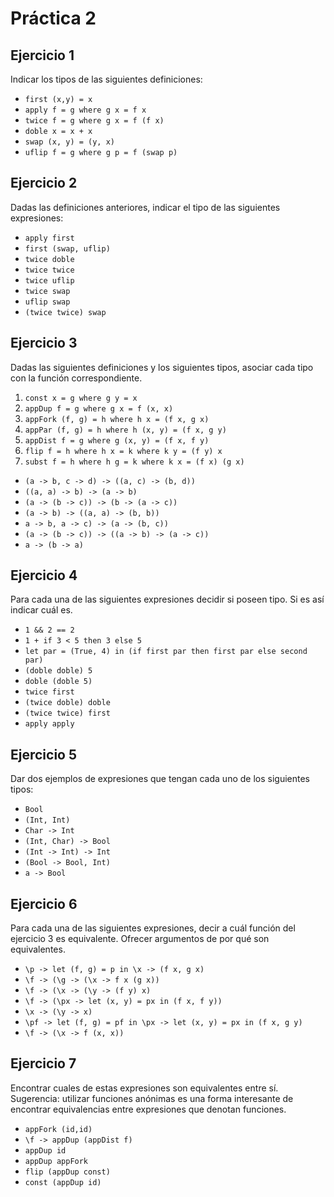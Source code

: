 # Práctica 2

## Ejercicio 1
Indicar los tipos de las siguientes definiciones:

- `first (x,y) = x`
- `apply f = g where g x = f x`
- `twice f = g where g x = f (f x)`
- `doble x = x + x`
- `swap (x, y) = (y, x)`
- `uflip f = g where g p = f (swap p)`

## Ejercicio 2
Dadas las definiciones anteriores, indicar el tipo de las siguientes expresiones:
- `apply first`
- `first (swap, uflip)`
- `twice doble`
- `twice twice`
- `twice uflip`
- `twice swap`
- `uflip swap`
- `(twice twice) swap`

## Ejercicio 3
Dadas las siguientes definiciones y los siguientes tipos, asociar cada tipo con la función correspondiente.
1. `const x = g where g y = x`
2. `appDup f = g where g x = f (x, x)`
3. `appFork (f, g) = h where h x = (f x, g x)`
4. `appPar (f, g) = h where h (x, y) = (f x, g y)`
5. `appDist f = g where g (x, y) = (f x, f y)`
6. `flip f = h where h x = k where k y = (f y) x`
7. `subst f = h where h g = k where k x = (f x) (g x)`


- `(a -> b, c -> d) -> ((a, c) -> (b, d))`
- `((a, a) -> b) -> (a -> b)`
- `(a -> (b -> c)) -> (b -> (a -> c))`
- `(a -> b) -> ((a, a) -> (b, b))`
- `a -> b, a -> c) -> (a -> (b, c))`
- `(a -> (b -> c)) -> ((a -> b) -> (a -> c))`
- `a -> (b -> a)`

## Ejercicio 4
Para cada una de las siguientes expresiones decidir si poseen tipo. Si es así indicar cuál es.

- `1 && 2 == 2`
- `1 + if 3 < 5 then 3 else 5`
- `let par = (True, 4) in (if first par then first par else second par)`
- `(doble doble) 5`
- `doble (doble 5)`
- `twice first`
- `(twice doble) doble`
- `(twice twice) first`
- `apply apply`

## Ejercicio 5
Dar dos ejemplos de expresiones que tengan cada uno de los siguientes tipos:

- `Bool`
- `(Int, Int)`
- `Char -> Int`
- `(Int, Char) -> Bool`
- `(Int -> Int) -> Int`
- `(Bool -> Bool, Int)`
- `a -> Bool`

## Ejercicio 6
Para cada una de las siguientes expresiones, decir a cuál función del ejercicio 3 es equivalente. Ofrecer argumentos de por qué son equivalentes.

- `\p -> let (f, g) = p in \x -> (f x, g x)`
- `\f -> (\g -> (\x -> f x (g x))`
- `\f -> (\x -> (\y -> (f y) x)`
- `\f -> (\px -> let (x, y) = px in (f x, f y))`
- `\x -> (\y -> x)`
- `\pf -> let (f, g) = pf in \px -> let (x, y) = px in (f x, g y)`
- `\f -> (\x -> f (x, x))`

## Ejercicio 7
Encontrar cuales de estas expresiones son equivalentes entre sí. Sugerencia: utilizar funciones anónimas es una forma interesante de encontrar equivalencias entre expresiones que denotan funciones.

- `appFork (id,id)`
- `\f -> appDup (appDist f)`
- `appDup id`
- `appDup appFork`
- `flip (appDup const)`
- `const (appDup id)`
